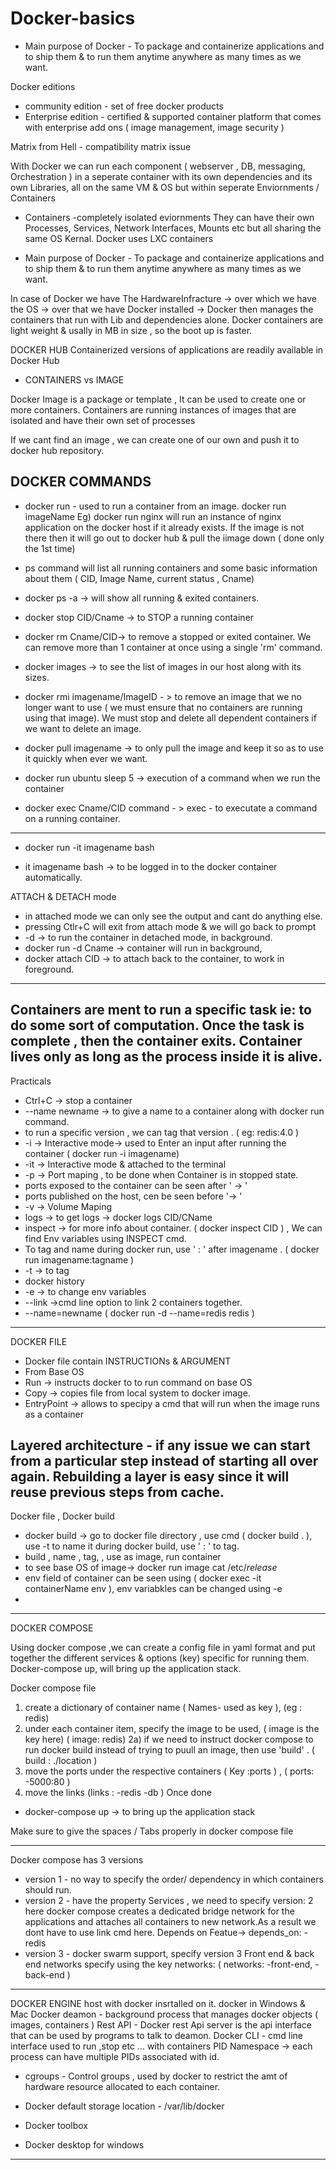 # Docker-basics
* Main purpose of Docker  - To package and containerize applications and to ship them & to run them anytime anywhere as many times as we want.

Docker editions 
* community edition - set of free docker products 
* Enterprise edition - certified & supported container platform that comes with enterprise add ons ( image management, image security )

Matrix from Hell - compatibility matrix issue 

With Docker we can run each component ( webserver , DB, messaging, Orchestration ) in a seperate container with its own dependencies and its own Libraries, all on the same VM & OS but within seperate Enviornments / Containers

* Containers -completely isolated eviornments
They can have their own Processes, Services, Network Interfaces, Mounts etc but all sharing the same OS Kernal.
Docker uses LXC containers

* Main purpose of Docker  - To package and containerize applications and to ship them & to run them anytime anywhere as many times as we want.

In case of Docker we have The HardwareInfracture -> over which we have the OS -> over that we have Docker installed -> Docker then manages the containers that run with Lib and dependencies alone.
Docker containers are light weight & usally in MB in size , so the boot up is faster.

DOCKER HUB
Containerized versions of applications are readily available in Docker Hub

* CONTAINERS vs IMAGE

Docker Image is a package or template , It can be used to create one or more containers.
Containers are running instances of images that are isolated and have their own set of processes

If we cant find an image , we can create one of our own and push it to docker hub repository.

DOCKER COMMANDS
---------------
* docker run - used to run a container from an image.
docker run imageName
Eg) docker run nginx
will run an instance of nginx application on the docker host if it already exists.
If the image is not there then it will go out to docker hub & pull the iimage down ( done only the 1st time)

* ps command
will list all running containers and some basic information about them ( CID, Image Name, current status , Cname)

* docker ps -a -> will show all running & exited containers.

* docker stop CID/Cname -> to STOP a running container

* docker rm Cname/CID-> to  remove a stopped or exited container.  We can remove more than 1 container at once using a single 'rm' command.

* docker images -> to see the list of images in our host along with its sizes.

* docker rmi imagename/ImageID - > to remove an image that we no longer want to use ( we must ensure that no containers are running using that image). We must stop and delete all dependent containers if we want to delete an image.

* docker pull imagename -> to only pull the image and keep it so as to use it quickly when ever we want. 

* docker run ubuntu sleep 5 -> execution of a command when we run the container

* docker exec Cname/CID command - >  exec - to executate a command on a running container.
---

* docker run -it imagename bash 
- it imagename bash -> to be logged in to the docker container automatically.

ATTACH & DETACH mode
* in attached mode we can only see the output and cant do anything else.
* pressing Ctlr+C will exit from attach mode & we will go back to prompt
* -d -> to run the container in detached mode, in background.
* docker run -d Cname -> container will run in background, 
* docker attach CID -> to attach back to the container, to work in foreground.
---------------------
Containers are ment to run a specific task
ie: to do some sort of computation.
Once the task is complete , then the container exits.
Container lives only as long as the process inside it is alive.
--------------------
Practicals
* Ctrl+C -> stop a container
*  --name newname -> to give a name to a container along with docker run command.
* to run a specific version , we can tag that version . ( eg: redis:4.0 )
* -i -> Interactive mode-> used to Enter an input after running the container ( docker run -i imagename)
* -it -> Interactive mode & attached to the terminal
* -p -> Port maping , to be done when Container is in stopped state.
* ports exposed to the container can be seen after  ' -> '
* ports published on the host, cen be seen before '-> '
* -v -> Volume Maping
* logs -> to get logs -> docker logs CID/CName
* inspect -> for more info about container. ( docker inspect CID ) , We can find Env variables using INSPECT cmd.
* To tag and name during docker run, use ' : ' after imagename . ( docker run imagename:tagname )
* -t -> to tag
* docker history
* -e  -> to change env variables
* --link ->cmd line option to link 2 containers together.
* --name=newname ( docker run -d --name=redis redis )
-------
DOCKER FILE 
* Docker file contain INSTRUCTIONs & ARGUMENT
* From Base OS
* Run -> instructs docker to to run command on base OS
* Copy -> copies file from local system to docker image.
* EntryPoint -> allows to specipy a cmd that will run when the image runs as a container

Layered architecture - if any issue we can start from a particular step instead of starting all over again.
Rebuilding a layer is easy since it will reuse previous steps from cache.
----
Docker file , Docker build
* docker build -> go to docker file directory , use cmd ( docker build . ), use -t to name it during docker build, use  ' : ' to tag.
* build , name , tag, , use as image, run container
* to see base OS of image-> docker run image cat /etc/*release*
* env field of container can be seen using ( docker exec -it containerName env ), env variabkles can be changed using -e
*
---------------------------------------
DOCKER COMPOSE

Using docker compose ,we can create a config file in yaml format and put together the different services & options (key) specific for running them. 
Docker-compose up,  will bring up the application stack.

Docker compose file 
1) create a dictionary of container name ( Names- used as key ), (eg : redis)
2) under each container item, specify the image to be used, ( image is the key here) ( image: redis)
2a) if we need to instruct docker compose to run docker build instead of trying to puull an image, then use 'build' .  ( build : ./location )
4) move the ports under the respective containers ( Key :ports ) , ( ports: -5000:80 )
5) move the links (links : -redis -db )
Once done 
* docker-compose up -> to bring up the application stack

Make sure to give the spaces / Tabs properly in docker compose file

------
Docker compose has 3 versions 
* version 1 - no way to specify the order/ dependency in which containers should run.
* version 2 - have the property Services , we need to specify version: 2
here docker compose creates a dedicated bridge network for the applications and attaches all containers to new network.As a result we dont have to use link cmd here.
Depends on Featue-> depends_on: -redis
* version 3 - docker swarm support, specify version 3
Front end & back end networks 
specify using the key networks: ( networks: -front-end, -back-end )
-------------------------------------------------------------------
DOCKER ENGINE
host with docker insrtalled on it.
docker in Windows & Mac
Docker deamon - background process that manages docker objects ( images, containers )
Rest API - Docker rest Api server is the api interface that can be used by programs to talk to deamon.
Docker CLI - cmd line interface used to run ,stop etc ... with containers 
PID Namespace -> each process can have multiple PIDs associated with id.
* cgroups - Control groups , used by docker to restrict the amt of hardware resource allocated to each container.
* Docker default storage location - /var/lib/docker

* Docker toolbox
* Docker desktop for windows
---------------------------

